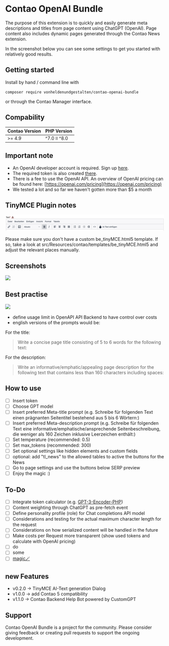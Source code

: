 # Contao OpenAI Bundle

The purpose of this extension is to quickly and easily generate meta descriptions and titles from page content using ChatGPT (OpenAI). Page content also includes dynamic pages generated through the Contao News extension.

In the screenshot below you can see some settings to get you started with relatively good results.

## Getting started

Install by hand / command line with
```
composer require vonheldenundgestalten/contao-openai-bundle
```
or through the Contao Manager interface.

## Compability

| Contao Version | PHP Version |
|----------------|-------------|
| \>= 4.9        | ^7.0 ǀǀ ^8.0 |


## Important note

- An OpenAI developer account is required. Sign up [here](https://platform.openai.com/signup). 
- The required token is also created [there](https://platform.openai.com/account/api-keys).
- There is a fee to use the OpenAI API. An overview of OpenAI pricing can be found here: [https://openai.com/pricing](https://openai.com/pricing)
- We tested a lot and so far we haven't gotten more than $5 a month

## TinyMCE Plugin notes
![](docs/tinymce.png)

Please make sure you don't have a custom be_tinyMCE.html5 template. If so, take a look at src/Resources/contao/templates/be_tinyMCE.html5 and adjust the relevant places manually.

## Screenshots

![](docs/preview.png)

## Best practise

![](docs/settings.png)

- define usage limit in OpenAPI API Backend to have control over costs
- english versions of the prompts would be:

For the title:
> Write a concise page title consisting of 5 to 6 words for the following text:
>
For the description:
> Write an informative/emphatic/appealing page description for the following text that contains less than 160 characters including spaces:
>

## How to use

- [ ] Insert token
- [ ] Choose GPT model
- [ ] Insert preferred Meta-title prompt (e.g. Schreibe für folgenden Text einen prägnanten Seitentitel bestehend aus 5 bis 6 Wörtern:)
- [ ] Insert preferred Meta-description prompt (e.g. Schreibe für folgenden Text eine informative/emphatische/ansprechende Seitenbeschreibung, die weniger als 160 Zeichen inklusive Leerzeichen enthält:)
- [ ] Set temperature (recommended: 0.5)
- [ ] Set max_tokens (recommended: 300)
- [ ] Set optional settings like hidden elements and custom fields
- [ ] optional: add "tl_news" to the allowed tables to active the buttons for the News
- [ ] Go to page settings and use the buttons below SERP preview
- [ ] Enjoy the magic :)

## To-Do

- [ ] Integrate token calculator (e.g. [GPT-3-Encoder-PHP](https://github.com/CodeRevolutionPlugins/GPT-3-Encoder-PHP))
- [ ] Content weighting through ChatGPT as pre-fetch event
- [ ] Define personality profile (role) for Chat completions API model
- [ ] Considerations and testing for the actual maximum character length for the request
- [ ] Considerations on how serialized content will be handled in the future
- [ ] Make costs per Request more transparent (show used tokens and calculate with OpenAI pricing)
- [ ] do
- [ ] some
- [ ] [magic🪄](https://media.tenor.com/IOEsG9ldvhAAAAAd/mr-bean.gif)

## new Features
- v0.2.0 -> TinyMCE AI-Text generation Dialog
- v1.0.0 -> add Contao 5 compatibility 
- v1.1.0 -> Contao Backend Help Bot powered by CustomGPT

## Support
Contao OpenAI Bundle is a project for the community. Please consider giving feedback or creating pull requests to support the ongoing development.
